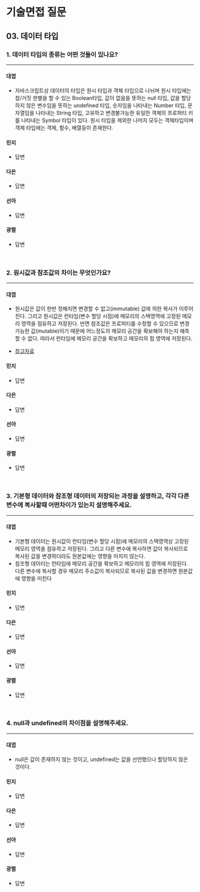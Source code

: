 # 기술면접 질문

## 03. 데이터 타입

### 1. 데이터 타입의 종류는 어떤 것들이 있나요?

<hr>

#### 대엽

- 자바스크립트상 데이터의 타입은 원시 타입과 객체 타입으로 나뉘며 원시 타입에는 참/거짓 판별을 할 수 있는 Boolean타입, 값이 없음을 뜻하는 null 타입, 값을 할당하지 않은 변수임을 뜻하는 undefined 타입, 숫자임을 나타내는 Number 타입, 문자열임을 나타내는 String 타입, 고유하고 변경불가능한 유일한 객체의 프로퍼티 키를 나타내는 Symbol 타입이 있다. 원시 타입을 제외한 나머지 모두는 객체타입이며 객체 타입에는 객체, 함수, 배열등이 존재한다.

#### 민지

- 답변

#### 다은

- 답변

#### 선아

- 답변

#### 광렬

- 답변

<br>

### 2. 원시값과 참조값의 차이는 무엇인가요?

<hr>

#### 대엽

- 원시값은 값이 한번 정해지면 변경할 수 없고(immutable) 값에 의한 복사가 이루어진다. 그리고 원시값은 런타임(변수 할당 시점)에 메모리의 스택영역에 고정된 메모리 영역을 점유하고 저장된다. 반면 참조값은 프로퍼티를 수정할 수 있으므로 변경 가능한 값(mutable)이기 때문에 어느정도의 메모리 공간을 확보해야 하는지 예측할 수 없다. 따라서 런타임에 메모리 공간을 확보하고 메모리의 힙 영역에 저장된다.

- [참고자료](https://poiemaweb.com/js-object)

#### 민지

- 답변

#### 다은

- 답변

#### 선아

- 답변

#### 광렬

- 답변

<br>

### 3. 기본형 데이터와 참조형 데이터의 저장되는 과정을 설명하고, 각각 다른 변수에 복사할때 어떤차이가 있는지 설명해주세요.

<hr>

#### 대엽

- 기본형 데이터는 원시값이 런타임(변수 할당 시점)에 메모리의 스택영역상 고정된 메모리 영역을 점유하고 저장된다. 그리고 다른 변수에 복사하면 값이 복사되므로 복사된 값을 변경하더라도 원본값에는 영향을 미치지 않는다.
- 참조형 데이터는 런타임에 메모리 공간을 확보하고 메모리의 힙 영역에 저장된다. 다른 변수에 복사할 경우 메모리 주소값이 복사되므로 복사된 값을 변경하면 원본값에 영향을 미친다

#### 민지

- 답변

#### 다은

- 답변

#### 선아

- 답변

#### 광렬

- 답변

<br>

### 4. null과 undefined의 차이점을 설명해주세요.

<hr>

#### 대엽

- null은 값이 존재하지 않는 것이고, undefined는 값을 선언했으나 할당하지 않은 것이다.

#### 민지

- 답변

#### 다은

- 답변

#### 선아

- 답변

#### 광렬

- 답변
